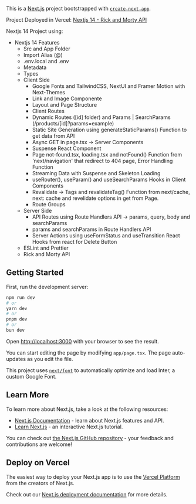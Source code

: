 This is a [Next.js](https://nextjs.org/) project bootstrapped with [`create-next-app`](https://github.com/vercel/next.js/tree/canary/packages/create-next-app).

Project Deployed in Vercel: [Nextjs 14 - Rick and Morty API](https://nextjs14-rickandmorty.vercel.app/)

Nextjs 14 Project using:

- Nextjs 14 Features
  - Src and App Folder
  - Import Alias (@)
  - .env.local and .env
  - Metadata
  - Types
  - Client Side
    - Google Fonts and TailwindCSS, NextUI and Framer Motion with Next-Themes
    - Link and Image Componente
    - Layout and Page Structure
    - Client Routes
    - Dynamic Routes ([id] folder) and Params | SearchParams (/products/[id]?params=example)
    - Static Site Generation using generateStaticParams() Function to get data from API
    - Async GET in page.tsx -> Server Components
    - Suspense React Component
    - Page not-found.tsx, loading.tsx and notFound() Function from 'next/navigation' that redirect to 404 page, Error Handling Function
    - Streaming Data with Suspense and Skeleton Loading
    - useRouter(), useParam() and useSearchParams Hooks in Client Components
    - Revalidate -> Tags and revalidateTag() Function from next/cache, next: cache and revelidate options in get from Page.
    - Route Groups
  - Server Side
    - API Routes using Route Handlers API -> params, query, body and searchParams
    - params and searchParams in Route Handlers API
    - Server Actions using useFormStatus and useTransition React Hooks from react for Delete Button
  - ESLint and Prettier
  - Rick and Morty API

## Getting Started

First, run the development server:

```bash
npm run dev
# or
yarn dev
# or
pnpm dev
# or
bun dev
```

Open [http://localhost:3000](http://localhost:3000) with your browser to see the result.

You can start editing the page by modifying `app/page.tsx`. The page auto-updates as you edit the file.

This project uses [`next/font`](https://nextjs.org/docs/basic-features/font-optimization) to automatically optimize and load Inter, a custom Google Font.

## Learn More

To learn more about Next.js, take a look at the following resources:

- [Next.js Documentation](https://nextjs.org/docs) - learn about Next.js features and API.
- [Learn Next.js](https://nextjs.org/learn) - an interactive Next.js tutorial.

You can check out [the Next.js GitHub repository](https://github.com/vercel/next.js/) - your feedback and contributions are welcome!

## Deploy on Vercel

The easiest way to deploy your Next.js app is to use the [Vercel Platform](https://vercel.com/new?utm_medium=default-template&filter=next.js&utm_source=create-next-app&utm_campaign=create-next-app-readme) from the creators of Next.js.

Check out our [Next.js deployment documentation](https://nextjs.org/docs/deployment) for more details.
